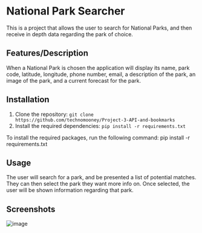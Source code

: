 # National Park Searcher

This is a project that allows the user to search for National Parks, and then receive in depth data regarding the park of choice. 

## Features/Description

When a National Park is chosen the application will display its name, park code, latitude, longitude, phone number, email, 
a description of the park, an image of the park, and a current forecast for the park.

## Installation

1. Clone the repository: `git clone https://github.com/technomooney/Project-3-API-and-bookmarks`
2. Install the required dependencies: `pip install -r requirements.txt`

To install the required packages, run the following command:
pip install -r requirements.txt

## Usage

The user will search for a park, and be presented a list of potential matches. They can then select the park they want more info on.
Once selected, the user will be shown information regarding that park.

## Screenshots

![image](https://user-images.githubusercontent.com/111803746/228324007-e48871ba-e7d1-44af-86f2-7fdb2410aef4.png)
